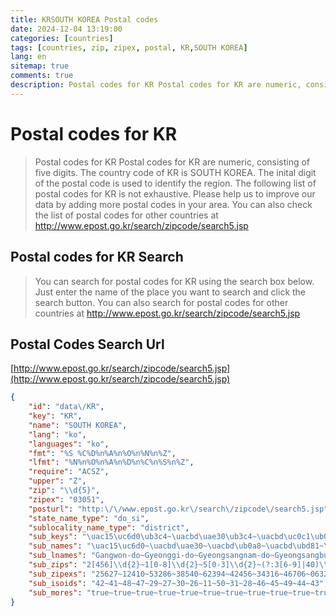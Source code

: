 ```yaml
---
title: KRSOUTH KOREA Postal codes 
date: 2024-12-04 13:19:00
categories: [countries]
tags: [countries, zip, zipex, postal, KR,SOUTH KOREA]
lang: en
sitemap: true
comments: true
description: Postal codes for KR Postal codes for KR are numeric, consisting of five digits. The country code of KR is SOUTH KOREA. The inital digit of the postal code is used to identify the region. The following list of postal codes for KR is not exhaustive. Please help us to improve our data by adding more postal codes in your area. You can also check the list of postal codes for other countries at http://www.epost.go.kr/search/zipcode/search5.jsp
---
```


# Postal codes for KR
> Postal codes for KR Postal codes for KR are numeric, consisting of five digits. The country code of KR is SOUTH KOREA. The inital digit of the postal code is used to identify the region. The following list of postal codes for KR is not exhaustive. Please help us to improve our data by adding more postal codes in your area. You can also check the list of postal codes for other countries at http://www.epost.go.kr/search/zipcode/search5.jsp

## Postal codes for KR Search 
> You can search for postal codes for KR using the search box below. Just enter the name of the place you want to search and click the search button. You can also search for postal codes for other countries at http://www.epost.go.kr/search/zipcode/search5.jsp

## Postal Codes Search Url

[http://www.epost.go.kr/search/zipcode/search5.jsp](http://www.epost.go.kr/search/zipcode/search5.jsp)
```json
{
    "id": "data\/KR",
    "key": "KR",
    "name": "SOUTH KOREA",
    "lang": "ko",
    "languages": "ko",
    "fmt": "%S %C%D%n%A%n%O%n%N%n%Z",
    "lfmt": "%N%n%O%n%A%n%D%n%C%n%S%n%Z",
    "require": "ACSZ",
    "upper": "Z",
    "zip": "\\d{5}",
    "zipex": "03051",
    "posturl": "http:\/\/www.epost.go.kr\/search\/zipcode\/search5.jsp",
    "state_name_type": "do_si",
    "sublocality_name_type": "district",
    "sub_keys": "\uac15\uc6d0\ub3c4~\uacbd\uae30\ub3c4~\uacbd\uc0c1\ub0a8\ub3c4~\uacbd\uc0c1\ubd81\ub3c4~\uad11\uc8fc\uad11\uc5ed\uc2dc~\ub300\uad6c\uad11\uc5ed\uc2dc~\ub300\uc804\uad11\uc5ed\uc2dc~\ubd80\uc0b0\uad11\uc5ed\uc2dc~\uc11c\uc6b8\ud2b9\ubcc4\uc2dc~\uc138\uc885\ud2b9\ubcc4\uc790\uce58\uc2dc~\uc6b8\uc0b0\uad11\uc5ed\uc2dc~\uc778\ucc9c\uad11\uc5ed\uc2dc~\uc804\ub77c\ub0a8\ub3c4~\uc804\ub77c\ubd81\ub3c4~\uc81c\uc8fc\ud2b9\ubcc4\uc790\uce58\ub3c4~\ucda9\uccad\ub0a8\ub3c4~\ucda9\uccad\ubd81\ub3c4",
    "sub_names": "\uac15\uc6d0~\uacbd\uae30~\uacbd\ub0a8~\uacbd\ubd81~\uad11\uc8fc~\ub300\uad6c~\ub300\uc804~\ubd80\uc0b0~\uc11c\uc6b8~\uc138\uc885~\uc6b8\uc0b0~\uc778\ucc9c~\uc804\ub0a8~\uc804\ubd81~\uc81c\uc8fc~\ucda9\ub0a8~\ucda9\ubd81",
    "sub_lnames": "Gangwon-do~Gyeonggi-do~Gyeongsangnam-do~Gyeongsangbuk-do~Gwangju~Daegu~Daejeon~Busan~Seoul~Sejong~Ulsan~Incheon~Jeollanam-do~Jeollabuk-do~Jeju-do~Chungcheongnam-do~Chungcheongbuk-do",
    "sub_zips": "2[456]\\d{2}~1[0-8]\\d{2}~5[0-3]\\d{2}~(?:3[6-9]|40)\\d{2}~6[12]\\d{2}~4[123]\\d{2}~3[45]\\d{2}~4[6-9]\\d{2}~0[1-8]\\d{2}~30[01]\\d~4[45]\\d{2}~2[1-3]\\d{2}~5[7-9]\\d{2}~5[4-6]\\d{2}~63[0-356]\\d~3[1-3]\\d{2}~2[789]\\d{2}",
    "sub_zipexs": "25627~12410~53286~38540~62394~42456~34316~46706~06321~30065~44782~23024~59222~56445~63563~32832~28006",
    "sub_isoids": "42~41~48~47~29~27~30~26~11~50~31~28~46~45~49~44~43",
    "sub_mores": "true~true~true~true~true~true~true~true~true~true~true~true~true~true~true~true~true"
}
```
